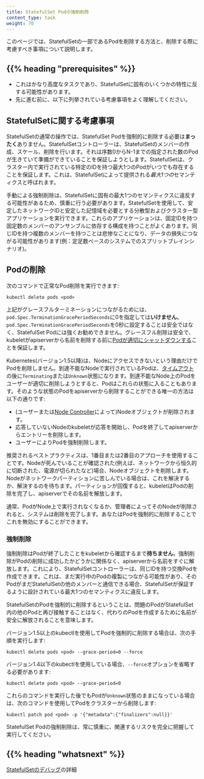 ```yaml
---
title: StatefulSet Podの強制削除
content_type: task
weight: 70
---
```


<!-- overview -->
このページでは、StatefulSetの一部であるPodを削除する方法と、削除する際に考慮すべき事項について説明します。


## {{% heading "prerequisites" %}}


* これはかなり高度なタスクであり、StatefulSetに固有のいくつかの特性に反する可能性があります。
* 先に進む前に、以下に列挙されている考慮事項をよく理解してください。


<!-- steps -->

## StatefulSetに関する考慮事項

StatefulSetの通常の操作では、StatefulSet Podを強制的に削除する必要は**まったく**ありません。StatefulSetコントローラーは、StatefulSetのメンバーの作成、スケール、削除を行います。それは序数0からN-1までの指定された数のPodが生きていて準備ができていることを保証しようとします。StatefulSetは、クラスター内で実行されている特定のIDを持つ最大1つのPodがいつでも存在することを保証します。これは、StatefulSetによって提供される*最大1つの*セマンティクスと呼ばれます。

手動による強制削除は、StatefulSetに固有の最大1つのセマンティクスに違反する可能性があるため、慎重に行う必要があります。StatefulSetを使用して、安定したネットワークIDと安定した記憶域を必要とする分散型およびクラスター型アプリケーションを実行できます。これらのアプリケーションは、固定IDを持つ固定数のメンバーのアンサンブルに依存する構成を持つことがよくあります。同じIDを持つ複数のメンバーを持つことは悲惨なことになり、データの損失につながる可能性があります(例：定足数ベースのシステムでのスプリットブレインシナリオ)。

## Podの削除

次のコマンドで正常なPod削除を実行できます:

```shell
kubectl delete pods <pod>
```

上記がグレースフルターミネーションにつながるためには、`pod.Spec.TerminationGracePeriodSeconds`に0を指定しては**いけません**。`pod.Spec.TerminationGracePeriodSeconds`を0秒に設定することは安全ではなく、StatefulSet Podには強くお勧めできません。グレースフル削除は安全で、kubeletがapiserverから名前を削除する前に[Podが適切にシャットダウンする](/ja/docs/concepts/workloads/pods/pod/#termination-of-pods)ことを保証します。

Kubernetes(バージョン1.5以降)は、Nodeにアクセスできないという理由だけでPodを削除しません。到達不能なNodeで実行されているPodは、[タイムアウト](/docs/admin/node/#node-condition)の後に`Terminating`または`Unknown`状態になります。到達不能なNode上のPodをユーザーが適切に削除しようとすると、Podはこれらの状態に入ることもあります。そのような状態のPodをapiserverから削除することができる唯一の方法は以下の通りです:

   * (ユーザーまたは[Node Controller](/docs/admin/node)によって)Nodeオブジェクトが削除されます。<br/>
   * 応答していないNodeのkubeletが応答を開始し、Podを終了してapiserverからエントリーを削除します。<br/>
   * ユーザーによりPodを強制削除します。

推奨されるベストプラクティスは、1番目または2番目のアプローチを使用することです。Nodeが死んでいることが確認された(例えば、ネットワークから恒久的に切断された、電源が切られたなど)場合、Nodeオブジェクトを削除します。Nodeがネットワークパーティションに苦しんでいる場合は、これを解決するか、解決するのを待ちます。パーティションが回復すると、kubeletはPodの削除を完了し、apiserverでその名前を解放します。

通常、PodがNode上で実行されなくなるか、管理者によってそのNodeが削除されると、システムは削除を完了します。あなたはPodを強制的に削除することでこれを無効にすることができます。

### 強制削除

強制削除はPodが終了したことをkubeletから確認するまで**待ちません**。強制削除がPodの削除に成功したかどうかに関係なく、apiserverから名前をすぐに解放します。これにより、StatefulSetコントローラーは、同じIDを持つ交換Podを作成できます。これは、まだ実行中のPodの複製につながる可能性があり、そのPodがまだStatefulSetの他のメンバーと通信できる場合、StatefulSetが保証するように設計されている最大1つのセマンティクスに違反します。

StatefulSetのPodを強制的に削除するということは、問題のPodがStatefulSet内の他のPodと再び接触することはなく、代わりのPodを作成するために名前が安全に解放されることを意味します。

バージョン1.5以上のkubectlを使用してPodを強制的に削除する場合は、次の手順を実行します:

```shell
kubectl delete pods <pod> --grace-period=0 --force
```

バージョン1.4以下のkubectlを使用している場合、`--force`オプションを省略する必要があります:

```shell
kubectl delete pods <pod> --grace-period=0
```

これらのコマンドを実行した後でもPodが`Unknown`状態のままになっている場合は、次のコマンドを使用してPodをクラスターから削除します:

```shell
kubectl patch pod <pod> -p '{"metadata":{"finalizers":null}}'
```

StatefulSet Podの強制削除は、常に慎重に、関連するリスクを完全に把握して実行してください。



## {{% heading "whatsnext" %}}


[StatefulSetのデバッグ](/docs/tasks/debug-application-cluster/debug-stateful-set/)の詳細


